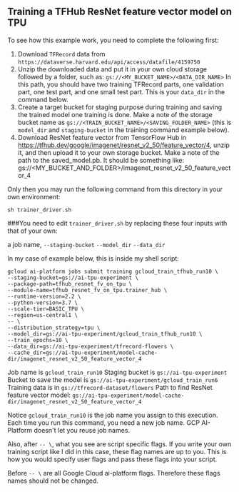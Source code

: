 ## Training a TFHub ResNet feature vector model on TPU


To see how this example work, you need to complete the following first:

1. Download `TFRecord` data from `https://dataverse.harvard.edu/api/access/datafile/4159750`
2. Unzip the downloaded data and put it in your own cloud storage followed by a folder, such as: `gs://<MY_BUCKET_NAME>/<DATA_DIR_NAME>`
    In this path, you should have two training TFRecord parts, one validation part, one test part, and one small test part. This is your `data_dir` in the command below.
3. Create a target bucket for staging purpose during training and saving the trained model one training is done. Make a note of the storage bucket name as `gs://<TRAIN_BUCKET_NAME>/<SAVING_FOLDER_NAME>` (this is `model_dir` and `staging-bucket` in the training command example below).
4. Download ResNet feature vector from TensorFlow Hub in https://tfhub.dev/google/imagenet/resnet_v2_50/feature_vector/4, unzip it, and then upload it to your own storage bucket. Make a note of the path to the saved_model.pb. It should be something like: gs://<MY_BUCKET_AND_FOLDER>/imagenet_resnet_v2_50_feature_vector_4


Only then you may run the following command from this directory in your own environment:

```console
sh trainer_driver.sh
```

###You need to edit `trainer_driver.sh` by replacing these four inputs with that of your own: 

a job name,
`--staging-bucket`
`--model_dir`
`--data_dir`

In my case of example below, this is inside my shell script:

```console
gcloud ai-platform jobs submit training gcloud_train_tfhub_run10 \
--staging-bucket=gs://ai-tpu-experiment \
--package-path=tfhub_resnet_fv_on_tpu \
--module-name=tfhub_resnet_fv_on_tpu.trainer_hub \
--runtime-version=2.2 \
--python-version=3.7 \
--scale-tier=BASIC_TPU \
--region=us-central1 \
-- \
--distribution_strategy=tpu \
--model_dir=gs://ai-tpu-experiment/gcloud_train_tfhub_run10 \
--train_epochs=10 \
--data_dir=gs://ai-tpu-experiment/tfrecord-flowers \
--cache_dir=gs://ai-tpu-experiment/model-cache-dir/imagenet_resnet_v2_50_feature_vector_4
```

Job name is `gcloud_train_run10`
Staging bucket is `gs://ai-tpu-experiment`
Bucket to save the model is `gs://ai-tpu-experiment/gcloud_train_run6` 
Training data is in `gs://tfrecord-dataset/flowers`
Path to find ResNet feature vector model: `gs://ai-tpu-experiment/model-cache-dir/imagenet_resnet_v2_50_feature_vector_4`

Notice `gcloud_train_run10` is the job name you assign to this execution. Each time you run this command, you need a new job name. GCP AI-Platform doesn't let you reuse job names.




Also, after `-- \`, what you see are script specific flags. If you write your own training script like I did in this case, these flag names are up to you. This is how you would specify user flags and pass these flags into your script.

Before `-- \` are all Google Cloud ai-platform flags. Therefore these flags names should not be changed.